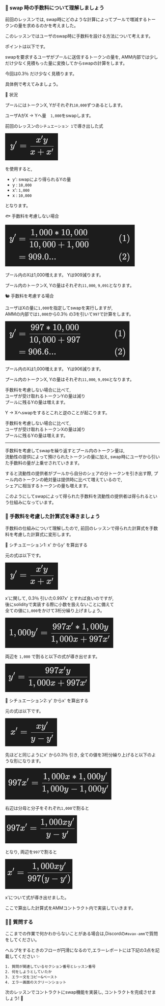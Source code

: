 ### 🐣 swap 時の手数料について理解しましょう

前回のレッスンでは, swap時にどのような計算によってプールで増減するトークンの量を求めるのかを考えました。

このレッスンではユーザのswap時に手数料を設ける方法について考えます。

ポイントは以下です。

swapを要求するユーザがプールに送信するトークンの量を, AMM内部では少しだけ少なく見積もった量に変換してからswapの計算をします。

今回は0.3％ だけ少なく見積ります。

具体例で考えてみましょう。

🦴 状況

プールにはトークンX, Yがそれぞれ`10,000`ずつあるとします。

ユーザAがX -> Yへ量　`1,000`をswapします。

前回のレッスンの`シチュエーション 1`で導き出した式

![](/public/images/AVAX-amm/section-2/2_2_1.png)

を使用すると,

- y': swapにより得られるYの量
- y : `10,000`
- x': `1,000`
- x : `10,000`

となります。

🐟 手数料を考慮しない場合

![](/public/images/AVAX-amm/section-2/2_2_2.png)

プール内のXは1,000増えます。
Yは909減ります。

プール内のトークンX, Yの量はそれぞれ`11,000`, `9,091`となります。

🐿️ 手数料を考慮する場合

ユーザはXの量に`1,000`を指定してswapを実行しますが,  
AMMの内部では`1,000`から0.3％ の3を引いて`997`で計算をします。

![](/public/images/AVAX-amm/section-2/2_2_3.png)

プール内のXは1,000増えます。
Yは906減ります。

プール内のトークンX, Yの量はそれぞれ`11,000`, `9,094`となります。

手数料を考慮しない場合に比べて,  
ユーザが受け取れるトークンYの量は減り  
プールに残るYの量は増えます。

Y -> Xへswapをするとこれと逆のことが起こります。

手数料を考慮しない場合に比べて,  
ユーザが受け取れるトークンXの量は減り  
プールに残るYの量は増えます。

---

手数料を考慮してswapを繰り返すとプール内のトークン量は,  
流動性の提供によって預けられたトークンの量に加え, swap時にユーザから引いた手数料の量が上乗せされていきます。

すると流動性の提供者がプールから自分のシェアの分トークンを引き出す際, プール内のトークンの絶対量は提供時に比べて増えているので,  
シェアに相当するトークンの量も増えます。

このようにしてswapによって得られた手数料を流動性の提供者は得られるという仕組みになっています。

### 🐔 手数料を考慮した計算式を導きましょう

手数料の仕組みについて理解したので, 前回のレッスンで得られた計算式を手数料を考慮した計算式に変形します。

🦕 シチュエーション1: x' からy' を算出する

元の式は以下です。

![](/public/images/AVAX-amm/section-2/2_2_1.png)

x'に関して, 0.3％ 引いた0.997x' とすれば良いのですが,  
後にsolidityで実装する際に小数を扱えないことに備えて  
全ての値に`1,000`をかけて3桁分繰り上げましょう。

![](/public/images/AVAX-amm/section-2/2_2_4.png)

両辺を `1,000` で割ると以下の式が導き出せます。

![](/public/images/AVAX-amm/section-2/2_2_5.png)

🐬 シチュエーション2: y' からx' を算出する

元の式は以下です。

![](/public/images/AVAX-amm/section-2/2_2_6.png)

先ほどと同じようにx' から0.3％ 引き, 全ての値を3桁分繰り上げると以下のような形になります。

![](/public/images/AVAX-amm/section-2/2_2_7.png)

右辺は分母と分子をそれぞれ`1,000`で割ると

![](/public/images/AVAX-amm/section-2/2_2_8.png)

となり, 両辺を`997`で割ると

![](/public/images/AVAX-amm/section-2/2_2_9.png)

x'について式が導き出せました。

ここで算出した計算式をAMMコントラクト内で実装していきます。

### 🙋‍♂️ 質問する

ここまでの作業で何かわからないことがある場合は,Discordの`#avax-amm`で質問をしてください。

ヘルプをするときのフローが円滑になるので,エラーレポートには下記の3点を記載してください ✨

```
1. 質問が関連しているセクション番号とレッスン番号
2. 何をしようとしていたか
3. エラー文をコピー&ペースト
4. エラー画面のスクリーンショット
```

次のレッスンでコントラクトにswap機能を実装し, コントラクトを完成させましょう! 🎉
